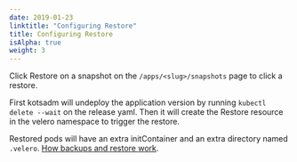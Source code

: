 ```yaml
---
date: 2019-01-23
linktitle: "Configuring Restore"
title: Configuring Restore
isAlpha: true
weight: 3
---
```


Click Restore on a snapshot on the `/apps/<slug>/snapshots` page to click a restore.

First kotsadm will undeploy the application version by running `kubectl delete --wait` on the release yaml.
Then it will create the Restore resource in the velero namespace to trigger the restore.


Restored pods will have an extra initContainer and an extra directory named `.velero`.
[How backups and restore work](https://velero.io/docs/v1.2.0/restic/#how-backup-and-restore-work-with-restic).
